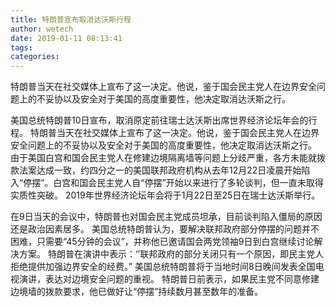 ```yaml
---
title: 特朗普宣布取消达沃斯行程
author: wetech
date: 2019-01-11 08:13:41
tags: 
categories: 
---
```

特朗普当天在社交媒体上宣布了这一决定。他说，鉴于国会民主党人在边界安全问题上的不妥协以及安全对于美国的高度重要性，他决定取消达沃斯之行。
<!-- more -->
美国总统特朗普10日宣布，取消原定前往瑞士达沃斯出席世界经济论坛年会的行程。
特朗普当天在社交媒体上宣布了这一决定。他说，鉴于国会民主党人在边界安全问题上的不妥协以及安全对于美国的高度重要性，他决定取消达沃斯之行。
由于美国白宫和国会民主党人在修建边境隔离墙等问题上分歧严重，各方未能就拨款法案达成一致，约四分之一的美国联邦政府机构从去年12月22日凌晨开始陷入“停摆”。白宫和国会民主党人自“停摆”开始以来进行了多轮谈判，但一直未取得实质性突破。
2019年世界经济论坛年会将于1月22日至25日在瑞士达沃斯举行。
 
 
在9日当天的会议中，特朗普也对国会民主党成员坦承，目前谈判陷入僵局的原因还是政治因素居多。
美国总统特朗普认为，要解决联邦政府部分停摆的问题并不困难，只需要“45分钟的会议”，并称他已邀请国会两党领袖9日到白宫继续讨论解决方案。
特朗普在演讲中表示：‘’联邦政府的部分关闭只有一个原因，即民主党人拒绝提供加强边界安全的经费。”
美国总统特朗普将于当地时间8日晚间发表全国电视演讲，表达对边境安全问题的重视。
特朗普日前表示，如果民主党不同意修建边境墙的拨款要求，他已做好让“停摆”持续数月甚至数年的准备。
